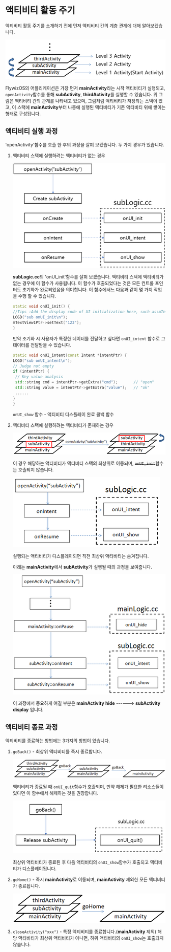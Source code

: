 # 액티비티 활동 주기
액티비티 활동 주기를 소개하기 전에 먼저 액티비티 간의 계층 관계에 대해 알아보겠습니다.

![](images/activity_hierarchy.png)

 FlywizOS의 어플리케이션은 가장 먼저 **mainActivity**라는 시작 액티비티가 실행되고, `openActivity`함수를 통해 **subActivity**, **thirdActivity**를 실행할 수 있습니다. 위 그림은 액티비티 간의 관계를 나타내고 있으며, 그림처럼 액티비티가 저장되는 스택이 있고, 이 스택에 **mainActivity**부터 나중에 실행된 액티비티가 기존 액티비티 위에 쌓이는 형태로 구성됩니다.



## 액티비티 실행 과정
'openActivity'함수를 호출 한 후의 과정을 살펴 보겠습니다. 두 가지 경우가 있습니다.

1. 액티비티 스택에 실행하려는 액티비티가 없는 경우

   ![](images/openactivity_exist.png)

    **subLogic.cc**의 'onUI_init'함수를 살펴 보겠습니다. 액티비티 스택에 액티비티가 없는 경우에 이 함수가 사용됩니다. 이 함수가 호출되었다는 것은 모든 컨트롤 포인터도 초기화가 완료되었음을 의미합니다. 이 함수에서느 다음과 같이 몇 가지 작업을 수행 할 수 있습니다.

   ```c++
   static void onUI_init() {
   //Tips :Add the display code of UI initialization here, such as:mTextView1Ptr->setText("123");
   LOGD("sub onUI_init\n");
   mTextView1Ptr->setText("123");
   }
   ```

   만약 초기화 시 사용자가 특정한 데이터를 전달하고 싶다면 `onUI_intent` 함수로 그 데이터를 전달받을 수 있습니다.

   ```c++
   static void onUI_intent(const Intent *intentPtr) {
   LOGD("sub onUI_intent\n");
   // Judge not empty
   if (intentPtr) {
   	// Key value analysis
   	std::string cmd = intentPtr->getExtra("cmd");		// "open"
   	std::string value = intentPtr->getExtra("value");	// "ok"
   	......
   }
   }
   ```
    `onUI_show` 함수 - 액티비티 디스플레이 완료 콜백 함수

2. 액티비티 스택에 실행하려는 액티비티가 존재하는 경우

   ![](images/openactivity_movetotop.png)

   이 경우 해당하는 액티비티가 액티비티 스택의 최상위로 이동되며, ~~`onUI_init`~~함수는 호출되지 않습니다.

   ![](images/openactivity_notexist.png)

   실행되는 액티비티가 디스플레이되면 직전 최상위 액티비티는 숨겨집니다. 

   아래는 **mainActivity**에서 **subActivity**가 실행될 때의 과정을 보여줍니다.

   ![](images/activity_pause_and_resume.png)

   이 과정에서 중요하게 여길 부분은  **mainActivity** **hide** ------> **subActivity** **display** 입니다.



## 액티비티 종료 과정
액티비티를 종료하는 방법에는 3가지의 방법이 있습니다.

1. `goBack()` - 최상위 액티비티를 즉시 종료합니다.

   ![](images/activity_goback.png)

   액티비티가 종료될 때 `onUI_quit`함수가 호출되며, 만약 해제가 필요한 리소스들이 있다면 이 함수에서 해제하는 것을 권장합니다.

   ![](images/activity_ui_quit.png)

   최상위 액티비티가 종료된 후 다음 액티비티의 `onUI_show`함수가 호출되고 액티비티가 디스플레이됩니다.

   

2. `goHome()` - 즉시 **mainActivity**로 이동되며,  **mainActivity** 제외한 모든 액티비티가 종료됩니다.

   ![](images/activity_gohome.png)

   

3. `closeActivity("xxx")` -  특정 액티비티를 종료합니다.(**mainActivity** 제외) 해당 액티비티가 최상위 액티비티가 아니면, 하위 액티비티의 `onUI_show`는 호출되지 않습니다.